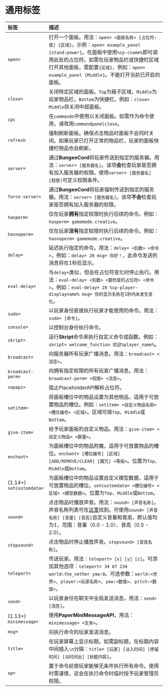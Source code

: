 # 通用标签

| 标签                           | 描述                                                                                                                                                                                       |
|:-----------------------------|:-----------------------------------------------------------------------------------------------------------------------------------------------------------------------------------------|
| `open=`                      | 打开一个面板。用法：`open= <面板名称> [占位符:值] {区域}`。示例：`open= example_panel [stand:power]`。在面板中使用`%cp-cname%`即可调用此处的占位符。如需在玩家物品栏或快捷栏区域打开其他面板，需配置`{区域}`，例如：`open= example_panel {Middle}`。不能打开当前已开启的面板。 |
| `close=`                     | 关闭特定区域的面板。`Top`为箱子区域，`Middle`为玩家物品栏，`Bottom`为快捷栏。例如：`close= Middle`将关闭中部面板。                                                                                                              |
| `cpc`                        | 在`commands`中使用以关闭面板。如需作为命令使用，请改用`commandpanelclose`。                                                                                                                                     |
| `refresh`                    | 强制刷新面板。确保点击物品时面板不会同时关闭。如果玩家已打开正常的物品栏，玩家的面板快捷栏物品也会刷新。                                                                                                                                     |
| `server=`                    | 通过**BungeeCord**将玩家传送到指定的服务器。用法：`server= [服务器名]`。该项**会**检查玩家是否拥有加入服务器的权限。使用`server= [服务器名] [权限]`可定义权限条件。                                                                                 |
| `force-server=`              | 通过**BungeeCord**将玩家强制传送到指定的服务器。用法：`server= [服务器名]`。该项**不会**检查玩家是否拥有加入服务器的权限。                                                                                                             |
| `hasperm=`                   | 仅在玩家**拥有**指定权限时执行后续的命令。例如：`hasperm= gamemode.creative`。                                                                                                                                  |
| `hasnoperm=`                 | 仅在玩家**没有**指定权限时执行后续的命令。例如：`hasnoperm= gamemode.creative`。                                                                                                                                |
| `delay=`                     | 延迟执行指定的命令。用法：`delay= <刻数> <命令>`，例如：`delay= 20 msg= 你好！`，此命令发送的消息将在1秒后显示。                                                                                                                 |
| `eval-delay=`                | 与`delay=`类似，但会在占位符变化时停止执行。用法：`eval-delay= <刻数> <要检查的占位符> <命令>`。例如：`eval-delay= 20 %cp-player-displayname% msg= 你的显示名称在1秒内未发生变化`。                                                         |
| `sudo=`                      | 以玩家身份直接执行玩家才能使用的命令。用法：`sudo= [命令]`。                                                                                                                                                      |
| `console=`                   | 以控制台身份执行命令。                                                                                                                                                                              |
| `skript=`                    | 运行**Skript**命令来执行自定义命令或函数。例如：`skript= welcome_function 欢迎%player_name%`。                                                                                                                 |
| `broadcast=`                 | 向服务器所有玩家广播消息。用法：`broadcast= <消息>`。                                                                                                                                                       |
| `broadcast-perm=`            | 向拥有指定权限的所有玩家广播消息。用法：`broadcast-perm= <权限> <消息>`。                                                                                                                                         |
| `nopapi=`                    | 阻止PlaceholderAPI解析占位符。                                                                                                                                                                   |
| `setitem=`                   | 将面板槽位中的物品设置为其他物品，适用于可放置物品的槽位。例如：`setitem= <自定义物品名称> <槽位编号> <区域>`。区域可填`Top`、`Middle`或`Bottom`。                                                                                            |
| `give-item=`                 | 给予玩家面板的自定义物品。用法：`give-item= <自定义物品> <数量>`。                                                                                                                                               |
| `enchant=`                   | 为面板槽位中的物品附魔，适用于可放置物品的槽位。`enchant= [槽位编号] [区域] [ADD/REMOVE/CLEAR] [魔咒] <等级>`。位置为`Top`、`Middle`或`Bottom`。                                                                                  |
| (1.14+)<br/>`setcustomdata=` | 为面板槽位中的物品设置自定义模型数据，适用于可放置物品的槽位。`setcustomdata= <槽位编号> <区域> <模型数据>`。位置为`Top`、`Middle`或`Bottom`。                                                                                           |
| `sound=`                     | 点击物品时播放声音。用法：`sound= [声音名称]`。声音名称列表可在[这里](https://hub.spigotmc.org/javadocs/bukkit/org/bukkit/Sound.html)找到。可使用`sound= [声音名称] [音量] [音高]`自定义音量和音高，默认值均为1，范围：音量（0.0 - 1.0）、音高（0.5 - 2.0）。  |
| `stopsound=`                 | 点击物品时停止播放声音。`stopsound= [音效名称]`。                                                                                                                                                         |
| `teleport=`                  | 传送玩家。用法：`teleport= [x] [y] [z]`。可添加其他选项：`teleport= 34 67 234 world:the_nether yaw:0`。可选参数：`world:<世界>`、`player:<玩家名称>`、`yaw:<数值>`、`pitch:<数值>`。                                          |
| `send=`                      | 以玩家身份在聊天中全局发送消息。用法：`send= [消息]`。                                                                                                                                                         |
| (1.13+)<br/>`minimessage=`   | 使用**PaperMiniMessageAPI**，用法：`minimessage= <文本>`。                                                                                                                                        |
| `msg=`                       | 向执行命令的玩家发送消息。                                                                                                                                                                            |
| `title=`                     | 在玩家屏幕上显示标题。如需副标题，在标题内容中间插入`\n`分隔：`title= [玩家] [淡入时间] [停留时间] [淡时间出] [标题内容]`。                                                                                                              |
| `op=`                        | 置于命令前使玩家能够无条件执行所有命令。使用时需谨慎，这会在执行命令时临时授予玩家管理员权限。                                                                                                                                          |